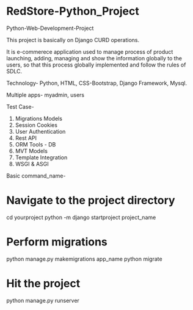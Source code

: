 # RedStore-Python_Project
Python-Web-Development-Project


This project is basically on Django CURD operations.

It is e-commerece application used to manage process of product launching, adding, managing and show the information globally to the users, so that this process globally implemented and follow the rules of SDLC.

Technology- Python, HTML, CSS-Bootstrap, Django Framework, Mysql.

Multiple apps- myadmin, users


Test Case-

1. Migrations Models
2. Session Cookies
3. User Authentication
4. Rest API
5. ORM Tools - DB
6. MVT Models
7. Template Integration
8. WSGI & ASGI

Basic command_name-

# Navigate to the project directory
cd yourproject
python -m django startproject project_name

# Perform migrations
python manage.py makemigrations app_name
python migrate

# Hit the project
python manage.py runserver

